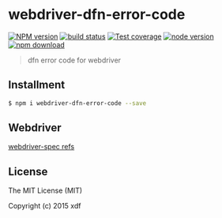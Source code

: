 # webdriver-dfn-error-code

[![NPM version][npm-image]][npm-url]
[![build status][travis-image]][travis-url]
[![Test coverage][coveralls-image]][coveralls-url]
[![node version][node-image]][node-url]
[![npm download][download-image]][download-url]

[npm-image]: https://img.shields.io/npm/v/webdriver-dfn-error-code.svg?style=flat-square
[npm-url]: https://npmjs.org/package/webdriver-dfn-error-code
[travis-image]: https://img.shields.io/travis/xudafeng/webdriver-dfn-error-code.svg?style=flat-square
[travis-url]: https://travis-ci.org/xudafeng/webdriver-dfn-error-code
[coveralls-image]: https://img.shields.io/coveralls/xudafeng/webdriver-dfn-error-code.svg?style=flat-square
[coveralls-url]: https://coveralls.io/r/xudafeng/webdriver-dfn-error-code?branch=master
[node-image]: https://img.shields.io/badge/node.js-%3E=_0.10-green.svg?style=flat-square
[node-url]: http://nodejs.org/download/
[download-image]: https://img.shields.io/npm/dm/webdriver-dfn-error-code.svg?style=flat-square
[download-url]: https://npmjs.org/package/webdriver-dfn-error-code

> dfn error code for webdriver

## Installment

```bash
$ npm i webdriver-dfn-error-code --save
```

## Webdriver

[webdriver-spec refs](https://w3c.github.io/webdriver/webdriver-spec.html#dfn-error-code)

## License

The MIT License (MIT)

Copyright (c) 2015 xdf
